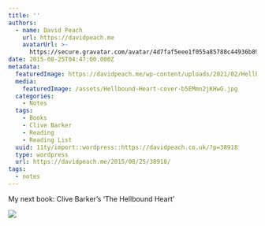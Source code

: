 ```yaml
---
title: ''
authors:
  - name: David Peach
    url: https://davidpeach.me
    avatarUrl: >-
      https://secure.gravatar.com/avatar/4d7faf5eee1f055a85788c44936b8995eaab6dfb004e7854ec747ccb272e91ee?s=96&d=mm&r=g
date: 2015-08-25T04:47:00.000Z
metadata:
  featuredImage: https://davidpeach.me/wp-content/uploads/2021/02/Hellbound-Heart-cover.jpg
  media:
    featuredImage: /assets/Hellbound-Heart-cover-b5EMmn2jKHwG.jpg
  categories:
    - Notes
  tags:
    - Books
    - Clive Barker
    - Reading
    - Reading List
  uuid: 11ty/import::wordpress::https://davidpeach.co.uk/?p=38918
  type: wordpress
  url: https://davidpeach.me/2015/08/25/38918/
tags:
  - notes
---
```

My next book: Clive Barker’s ‘The Hellbound Heart’

[![](/assets/Hellbound-Heart-cover-b5EMmn2jKHwG.jpg)](/assets/Hellbound-Heart-cover-b5EMmn2jKHwG.jpg)